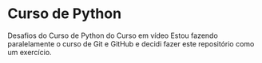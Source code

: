 # Curso de Python
 Desafios do Curso de Python do Curso em vídeo
 Estou fazendo paralelamente o curso de Git e GitHub e decidi fazer este repositório como um exercício.
